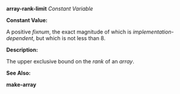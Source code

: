 **array-rank-limit** *Constant Variable* 



**Constant Value:** 



A positive *fixnum*, the exact magnitude of which is *implementation-dependent*, but which is not less than 8. 



**Description:** 



The upper exclusive bound on the *rank* of an *array*. 



**See Also:** 



**make-array** 



